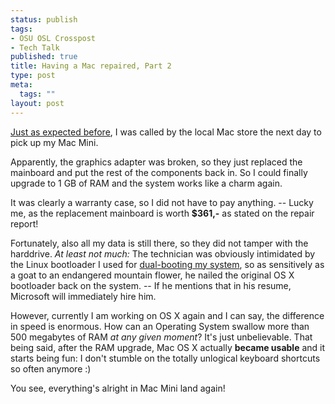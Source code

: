 ```yaml
--- 
status: publish
tags: 
- OSU OSL Crosspost
- Tech Talk
published: true
title: Having a Mac repaired, Part 2
type: post
meta: 
  tags: ""
layout: post
---
```

<a href="http://fredericiana.com/2006/01/31/having-a-mac-repaired-part-1/">Just as expected before</a>, I was called by the local Mac store the next day to pick up my Mac Mini.

Apparently, the graphics adapter was broken, so they just replaced the mainboard and put the rest of the components back in. So I could finally upgrade to 1 GB of RAM and the system works like a charm again.

It was clearly a warranty case, so I did not have to pay anything. -- Lucky me, as the replacement mainboard is worth <strong>$361,-</strong> as stated on the repair report!

Fortunately, also all my data is still there, so they did not tamper with the harddrive. <em>At least not much:</em> The technician was obviously intimidated by the Linux bootloader I used for <a href="http://fredericiana.com/2005/12/22/linux-vs-os-x-on-mac-mini/">dual-booting my system</a>, so as sensitively as a goat to an endangered mountain flower, he nailed the original OS&nbsp;X bootloader back on the system. -- If he mentions that in his resume, Microsoft will immediately hire him.

However, currently I am working on OS&nbsp;X again and I can say, the difference in speed is enormous. How can an Operating System swallow more than 500 megabytes of RAM <em>at any given moment</em>? It's just unbelievable. That being said, after the RAM upgrade, Mac OS&nbsp;X actually <strong>became usable</strong> and it starts being fun: I don't stumble on the totally unlogical keyboard shortcuts so often anymore :)

You see, everything's alright in Mac Mini land again!
